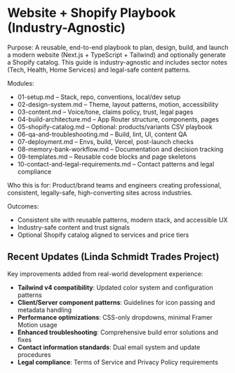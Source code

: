 # Website + Shopify Playbook (Industry-Agnostic)

Purpose: A reusable, end-to-end playbook to plan, design, build, and launch a modern website (Next.js + TypeScript + Tailwind) and optionally generate a Shopify catalog. This guide is industry-agnostic and includes sector notes (Tech, Health, Home Services) and legal-safe content patterns.

Modules:
- 01-setup.md – Stack, repo, conventions, local/dev setup
- 02-design-system.md – Theme, layout patterns, motion, accessibility
- 03-content.md – Voice/tone, claims policy, trust, legal pages
- 04-build-architecture.md – App Router structure, components, pages
- 05-shopify-catalog.md – Optional: products/variants CSV playbook
- 06-qa-and-troubleshooting.md – Build, lint, UI, content QA
- 07-deployment.md – Envs, build, Vercel, post-launch checks
- 08-memory-bank-workflow.md – Documentation and decision tracking
- 09-templates.md – Reusable code blocks and page skeletons
- 10-contact-and-legal-requirements.md – Contact patterns and legal compliance

Who this is for: Product/brand teams and engineers creating professional, consistent, legally-safe, high-converting sites across industries.

Outcomes:
- Consistent site with reusable patterns, modern stack, and accessible UX
- Industry-safe content and trust signals
- Optional Shopify catalog aligned to services and price tiers

## Recent Updates (Linda Schmidt Trades Project)

Key improvements added from real-world development experience:

- **Tailwind v4 compatibility**: Updated color system and configuration patterns
- **Client/Server component patterns**: Guidelines for icon passing and metadata handling  
- **Performance optimizations**: CSS-only dropdowns, minimal Framer Motion usage
- **Enhanced troubleshooting**: Comprehensive build error solutions and fixes
- **Contact information standards**: Dual email system and update procedures
- **Legal compliance**: Terms of Service and Privacy Policy requirements
